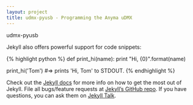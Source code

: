 ```yaml
---
layout: project
title: udmx-pyusb - Programming the Anyma uDMX
---
```


udmx-pyusb

Jekyll also offers powerful support for code snippets:

{% highlight python %}
def print_hi(name):
  print "Hi, {0}".format(name)

print_hi('Tom')
#=> prints 'Hi, Tom' to STDOUT.
{% endhighlight %}

Check out the [Jekyll docs][jekyll-docs] for more info on how to get the most out of Jekyll. File all bugs/feature requests at [Jekyll’s GitHub repo][jekyll-gh]. If you have questions, you can ask them on [Jekyll Talk][jekyll-talk].

[jekyll-docs]: http://jekyllrb.com/docs/home
[jekyll-gh]:   https://github.com/jekyll/jekyll
[jekyll-talk]: https://talk.jekyllrb.com/
